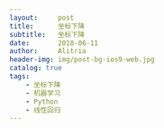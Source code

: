 ```yaml
---
layout:     post
title:      坐标下降
subtitle:   坐标下降
date:       2018-06-11
author:     Alitria
header-img: img/post-bg-ios9-web.jpg
catalog: true
tags:
    - 坐标下降
    - 机器学习
    - Python
    - 线性回归 
---
```

